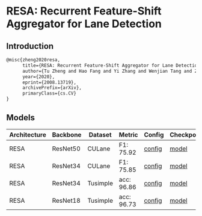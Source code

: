 # RESA: Recurrent Feature-Shift Aggregator for Lane Detection

## Introduction

```latex
@misc{zheng2020resa,
      title={RESA: Recurrent Feature-Shift Aggregator for Lane Detection}, 
      author={Tu Zheng and Hao Fang and Yi Zhang and Wenjian Tang and Zheng Yang and Haifeng Liu and Deng Cai},
      year={2020},
      eprint={2008.13719},
      archivePrefix={arXiv},
      primaryClass={cs.CV}
}
```

## Models

| Architecture| Backbone |Dataset | Metric | Config| Checkpoints  |
|-------------|----------|--------|--------|-------|--------------|
| RESA        | ResNet50 | CULane |F1: 75.92| [config](https://github.com/Turoad/lanedet/blob/main/configs/resa/resa50_culane.py)  | [model](https://github.com/Turoad/lanedet/releases/download/1.0/resa_r50_culane.zip)|
| RESA | ResNet34 | CULane |F1: 75.85| [config](https://github.com/Turoad/lanedet/blob/main/configs/resa/resa34_culane.py)  |[model](https://github.com/Turoad/lanedet/releases/download/1.0/resa_r34_culane.zip)|
| RESA | ResNet34 | Tusimple |acc: 96.86| [config](https://github.com/Turoad/lanedet/blob/main/configs/resa/resa34_tusimple.py)  |[model](https://github.com/Turoad/lanedet/releases/download/1.0/resa_r34_tusimple.zip)|
| RESA | ResNet18 | Tusimple |acc: 96.73| [config](https://github.com/Turoad/lanedet/blob/main/configs/resa/resa18_tusimple.py)  |[model](https://github.com/Turoad/lanedet/releases/download/1.0/resa_r18_tusimple.zip)|
